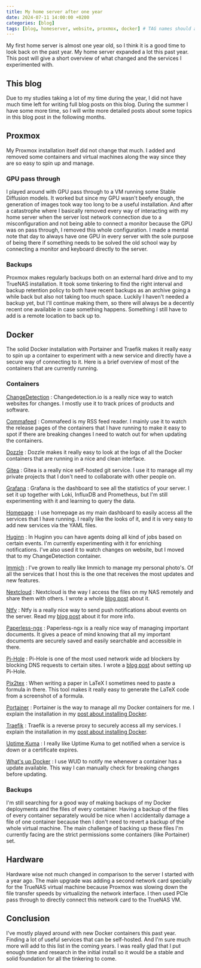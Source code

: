 ```yaml
---
title: My home server after one year
date: 2024-07-11 14:00:00 +0200
categories: [blog]
tags: [blog, homeserver, website, proxmox, docker] # TAG names should always be lowercase
---
```


My first home server is almost one year old, so I think it is a good time to look back on the past year. My home server expanded a lot this past year. This post will give a short overview of what changed and the services I experimented with.


## This blog

Due to my studies taking a lot of my time during the year, I did not have much time left for writing full blog posts on this blog. During the summer I have some more time, so I will write more detailed posts about some topics in this blog post in the following months.


## Proxmox

My Proxmox installation itself did not change that much. I added and removed some containers and virtual machines along the way since they are so easy to spin up and manage. 


### GPU pass through

I played around with GPU pass through to a VM running some Stable Diffusion models. It worked but since my GPU wasn't beefy enough, the generation of images took way too long to be a useful installation. And after a catastrophe where I basically removed every way of interacting with my home server when the server lost network connection due to a misconfiguration and not being able to connect a monitor because the GPU was on pass through, I removed this whole configuration. I made a mental note that day to always have one GPU in every server with the sole purpose of being there if something needs to be solved the old school way by connecting a monitor and keyboard directly to the server.


### Backups

Proxmox makes regularly backups both on an external hard drive and to my TrueNAS installation. It took some tinkering to find the right interval and backup retention policy to both have recent backups as an archive going a while back but also not taking too much space. Luckily I haven't needed a backup yet, but I'll continue making them, so there will always be a decently recent one available in case something happens. Something I still have to add is a remote location to back up to.


## Docker

The solid Docker installation with Portainer and Traefik makes it really easy to spin up a container to experiment with a new service and directly have a secure way of connecting to it. Here is a brief overview of most of the containers that are currently running.


### Containers

[ChangeDetection](https://github.com/dgtlmoon/changedetection.io)
: Changedetection.io is a really nice way to watch websites for changes. I mostly use it to track prices of products and software.

[Commafeed](https://github.com/Athou/commafeed/)
: Commafeed is my RSS feed reader. I mainly use it to watch the release pages of the containers that I have running to make it easy to spot if there are breaking changes I need to watch out for when updating the containers.

[Dozzle](https://dozzle.dev/)
: Dozzle makes it really easy to look at the logs of all the Docker containers that are running in a nice and clean interface.

[Gitea](https://about.gitea.com/products/gitea/)
: Gitea is a really nice self-hosted git service. I use it to manage all my private projects that I don't need to collaborate with other people on.

[Grafana](https://grafana.com/)
: Grafana is the dashboard to see all the statistics of your server. I set it up together with Loki, InfluxDB and Prometheus, but I'm still experimenting with it and learning to query the data.

[Homepage](https://gethomepage.dev/main/)
: I use homepage as my main dashboard to easily access all the services that I have running. I really like the looks of it, and it is very easy to add new services via the YAML files.

[Huginn](https://github.com/huginn/huginn)
: In Huginn you can have agents doing all kind of jobs based on certain events. I'm currently experimenting with it for enriching notifications. I've also used it to watch changes on website, but I moved that to my ChangeDetection container.

[Immich](https://immich.app/)
: I've grown to really like Immich to manage my personal photo's. Of all the services that I host this is the one that receives the most updates and new features.

[Nextcloud](https://nextcloud.com/)
: Nextcloud is the way I access the files on my NAS remotely and share them with others. I wrote a whole [blog post](/posts/setting_up_nextcloud_and_cloudflare_tunnels/) about it.

[Ntfy](https://ntfy.sh/)
: Ntfy is a really nice way to send push notifications about events on the server. Read my [blog post](/posts/getting_notified_with_ntfy/) about it for more info.

[Paperless-ngx](https://github.com/paperless-ngx/paperless-ngx)
: Paperless-ngx is a really nice way of managing important documents. It gives a peace of mind knowing that all my important documents are securely saved and easily searchable and accessible in there.

[Pi-Hole](https://pi-hole.net/)
: Pi-Hole is one of the most used network wide ad blockers by blocking DNS requests to certain sites. I wrote a [blog post](/posts/setting-up-pi-hole/) about setting up Pi-Hole.

[Pix2tex](https://github.com/lukas-blecher/LaTeX-OCR)
: When writing a paper in LaTeX I sometimes need to paste a formula in there. This tool makes it really easy to generate the LaTeX code from a screenshot of a formula.

[Portainer](https://www.portainer.io/)
: Portainer is the way to manage all my Docker containers for me. I explain the installation in my [post about installing Docker](/posts/installing_docker/).

[Traefik](https://traefik.io/)
: Traefik is a reverse proxy to securely access all my services. I explain the installation in my [post about installing Docker](/posts/installing_docker/).

[Uptime Kuma](https://github.com/louislam/uptime-kuma)
: I really like Uptime Kuma to get notified when a service is down or a certificate expires.

[What's up Docker](https://github.com/fmartinou/whats-up-docker)
: I use WUD to notify me whenever a container has a update available. This way I can manually check for breaking changes before updating.


### Backups

I'm still searching for a good way of making backups of my Docker deployments and the files of every container. Having a backup of the files of every container separately would be nice when I accidentally damage a file of one container because then I don't need to revert a backup of the whole virtual machine. The main challenge of backing up these files I'm currently facing are the strict permissions some containers (like Portainer) set. 


## Hardware

Hardware wise not much changed in comparison to the server I started with a year ago. The main upgrade was adding a second network card specially for the TrueNAS virtual machine because Proxmox was slowing down the file transfer speeds by virtualizing the network interface. I then used PCIe pass through to directly connect this network card to the TrueNAS VM.


## Conclusion

I've mostly played around with new Docker containers this past year. Finding a lot of useful services that can be self-hosted. And I'm sure much more will add to this list in the coming years. I was really glad that I put enough time and research in the initial install so it would be a stable and solid foundation for all the tinkering to come.
